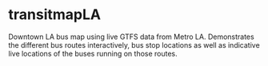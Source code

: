 # transitmapLA

Downtown LA bus map using live GTFS data from Metro LA.
Demonstrates the different bus routes interactively, bus stop locations as well as indicative live locations of the buses running on those routes. 

